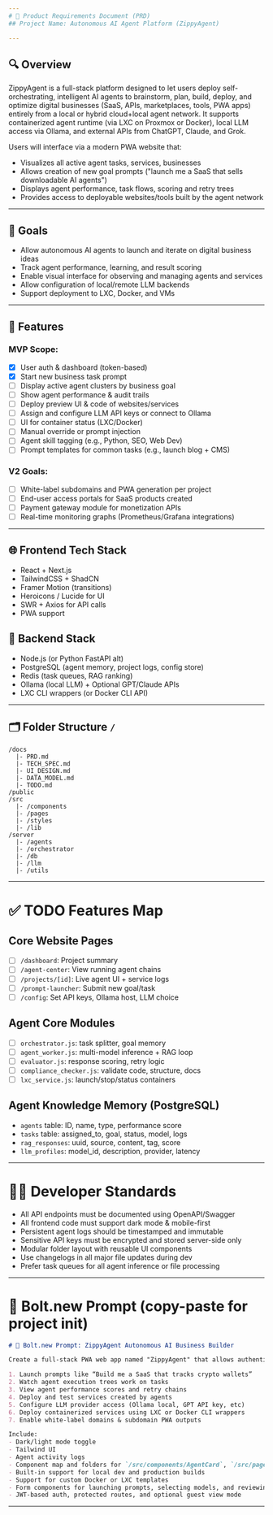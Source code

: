 ```yaml
---
# 📄 Product Requirements Document (PRD)
## Project Name: Autonomous AI Agent Platform (ZippyAgent)

---
```


## 🔍 Overview
ZippyAgent is a full-stack platform designed to let users deploy self-orchestrating, intelligent AI agents to brainstorm, plan, build, deploy, and optimize digital businesses (SaaS, APIs, marketplaces, tools, PWA apps) entirely from a local or hybrid cloud+local agent network. It supports containerized agent runtime (via LXC on Proxmox or Docker), local LLM access via Ollama, and external APIs from ChatGPT, Claude, and Grok.

Users will interface via a modern PWA website that:
- Visualizes all active agent tasks, services, businesses
- Allows creation of new goal prompts ("launch me a SaaS that sells downloadable AI agents")
- Displays agent performance, task flows, scoring and retry trees
- Provides access to deployable websites/tools built by the agent network

---

## 🎯 Goals
- Allow autonomous AI agents to launch and iterate on digital business ideas
- Track agent performance, learning, and result scoring
- Enable visual interface for observing and managing agents and services
- Allow configuration of local/remote LLM backends
- Support deployment to LXC, Docker, and VMs

---

## 🔨 Features
### MVP Scope:
- [x] User auth & dashboard (token-based)
- [x] Start new business task prompt
- [ ] Display active agent clusters by business goal
- [ ] Show agent performance & audit trails
- [ ] Deploy preview UI & code of websites/services
- [ ] Assign and configure LLM API keys or connect to Ollama
- [ ] UI for container status (LXC/Docker)
- [ ] Manual override or prompt injection
- [ ] Agent skill tagging (e.g., Python, SEO, Web Dev)
- [ ] Prompt templates for common tasks (e.g., launch blog + CMS)

### V2 Goals:
- [ ] White-label subdomains and PWA generation per project
- [ ] End-user access portals for SaaS products created
- [ ] Payment gateway module for monetization APIs
- [ ] Real-time monitoring graphs (Prometheus/Grafana integrations)

---

## 🌐 Frontend Tech Stack
- React + Next.js
- TailwindCSS + ShadCN
- Framer Motion (transitions)
- Heroicons / Lucide for UI
- SWR + Axios for API calls
- PWA support

## 🧠 Backend Stack
- Node.js (or Python FastAPI alt)
- PostgreSQL (agent memory, project logs, config store)
- Redis (task queues, RAG ranking)
- Ollama (local LLM) + Optional GPT/Claude APIs
- LXC CLI wrappers (or Docker CLI API)

---

## 🗂 Folder Structure `/`
```
/docs
  |- PRD.md
  |- TECH_SPEC.md
  |- UI_DESIGN.md
  |- DATA_MODEL.md
  |- TODO.md
/public
/src
  |- /components
  |- /pages
  |- /styles
  |- /lib
/server
  |- /agents
  |- /orchestrator
  |- /db
  |- /llm
  |- /utils
```

---

# ✅ TODO Features Map

## Core Website Pages
- [ ] `/dashboard`: Project summary
- [ ] `/agent-center`: View running agent chains
- [ ] `/projects/[id]`: Live agent UI + service logs
- [ ] `/prompt-launcher`: Submit new goal/task
- [ ] `/config`: Set API keys, Ollama host, LLM choice

## Agent Core Modules
- [ ] `orchestrator.js`: task splitter, goal memory
- [ ] `agent_worker.js`: multi-model inference + RAG loop
- [ ] `evaluator.js`: response scoring, retry logic
- [ ] `compliance_checker.js`: validate code, structure, docs
- [ ] `lxc_service.js`: launch/stop/status containers

## Agent Knowledge Memory (PostgreSQL)
- `agents` table: ID, name, type, performance score
- `tasks` table: assigned_to, goal, status, model, logs
- `rag_responses`: uuid, source, content, tag, score
- `llm_profiles`: model_id, description, provider, latency

---

# 🧑‍💻 Developer Standards
- All API endpoints must be documented using OpenAPI/Swagger
- All frontend code must support dark mode & mobile-first
- Persistent agent logs should be timestamped and immutable
- Sensitive API keys must be encrypted and stored server-side only
- Modular folder layout with reusable UI components
- Use changelogs in all major file updates during dev
- Prefer task queues for all agent inference or file processing

---

# 🚀 Bolt.new Prompt (copy-paste for project init)
```markdown
# 🚀 Bolt.new Prompt: ZippyAgent Autonomous AI Business Builder

Create a full-stack PWA web app named "ZippyAgent" that allows authenticated users to:

1. Launch prompts like “Build me a SaaS that tracks crypto wallets”
2. Watch agent execution trees work on tasks
3. View agent performance scores and retry chains
4. Deploy and test services created by agents
5. Configure LLM provider access (Ollama local, GPT API key, etc)
6. Deploy containerized services using LXC or Docker CLI wrappers
7. Enable white-label domains & subdomain PWA outputs

Include:
- Dark/light mode toggle
- Tailwind UI
- Agent activity logs
- Component map and folders for `/src/components/AgentCard`, `/src/pages/dashboard.tsx`, `/src/pages/config.tsx`
- Built-in support for local dev and production builds
- Support for custom Docker or LXC templates
- Form components for launching prompts, selecting models, and reviewing output
- JWT-based auth, protected routes, and optional guest view mode
```
---


